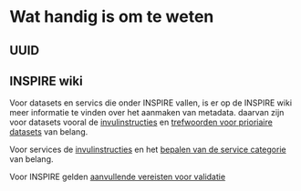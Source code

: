 # Wat handig is om te weten

## UUID

## INSPIRE wiki
Voor datasets en servics die onder INSPIRE vallen, is er op de INSPIRE wiki meer informatie te vinden over het aanmaken van metadata.
daarvan zijn voor datasets vooral de [invulinstructies](https://wiki.geonovum.nl/index.php?title=Invulinstructie) en [trefwoorden voor prioriaire datasets](https://wiki.geonovum.nl/index.php?title=Prioritaire_datasets) van belang. 

Voor services de [invulinstructies](https://wiki.geonovum.nl/index.php?title=Invulinstructie_voor_services) en het [bepalen van de service categorie](https://wiki.geonovum.nl/index.php?title=Wat_is_een_Spatial_Data_Service) van belang.

Voor INSPIRE gelden  [aanvullende vereisten voor validatie](https://wiki.geonovum.nl/index.php?title=Validatie)



